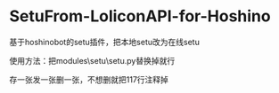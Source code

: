# SetuFrom-LoliconAPI-for-Hoshino
基于hoshinobot的setu插件，把本地setu改为在线setu

使用方法：把modules\setu\setu.py替换掉就行

存一张发一张删一张，不想删就把117行注释掉
